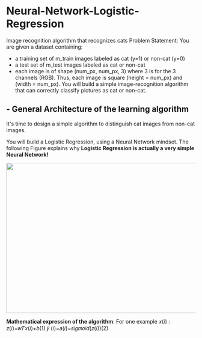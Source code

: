 # Neural-Network-Logistic-Regression
Image recognition algorithm that recognizes cats
Problem Statement: You are given a dataset containing:

- a training set of m_train images labeled as cat (y=1) or non-cat (y=0)
- a test set of m_test images labeled as cat or non-cat
- each image is of shape (num_px, num_px, 3) where 3 is for the 3 channels (RGB). Thus, each image is square (height = num_px) and (width = num_px).
You will build a simple image-recognition algorithm that can correctly classify pictures as cat or non-cat.

## - General Architecture of the learning algorithm ##

It's time to design a simple algorithm to distinguish cat images from non-cat images.

You will build a Logistic Regression, using a Neural Network mindset. The following Figure explains why **Logistic Regression is actually a very simple Neural Network!**

<img src="https://i1.wp.com/www.maolintu.com/wp-content/uploads/2018/02/LogReg_kiank.png?fit=1036%2C804&ssl=1" style="width:650px;height:400px;">

**Mathematical expression of the algorithm**:
For one example  𝑥(𝑖) :
𝑧(𝑖)=𝑤𝑇𝑥(𝑖)+𝑏(1)
𝑦̂ (𝑖)=𝑎(𝑖)=𝑠𝑖𝑔𝑚𝑜𝑖𝑑(𝑧(𝑖))(2)
